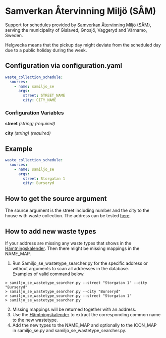 # Samverkan Återvinning Miljö (SÅM)

Support for schedules provided by [Samverkan Återvinning Miljö (SÅM)](https://samiljo.se/avfallshamtning/hamtningskalender/), serving the municipality of Gislaved, Gnosjö, Vaggeryd and Värnamo, Sweden. 

Helgvecka means that the pickup day might deviate from the scheduled day due to a public holiday during the week.

## Configuration via configuration.yaml

```yaml
waste_collection_schedule:
  sources:
    - name: samiljo_se
      args:
        street: STREET_NAME
        city: CITY_NAME
```

### Configuration Variables

**street**
*(string) (required)*

**city**
*(string) (required)*

## Example

```yaml
waste_collection_schedule:
  sources:
    - name: samiljo_se
      args:
        street: Storgatan 1
        city: Burseryd
```


## How to get the source argument

The source argument is the street including number and the city to the house with waste collection.
The address can be tested [here](https://samiljo.se/avfallshamtning/hamtningskalender/).

## How to add new waste types

If your address are missing any waste types that shows in the [Hämtningskalender](https://samiljo.se/avfallshamtning/hamtningskalender/). Then there might be missing mappings in the NAME_MAP. 
1. Run Samiljo_se_wastetype_searcher.py for the specific address or without arguments to scan all addresses in the database.  <br />
Examples of valid command below.
```shell
> samiljo_se_wastetype_searcher.py --street "Storgatan 1" --city "Burseryd"
> samiljo_se_wastetype_searcher.py --city "Burseryd"
> samiljo_se_wastetype_searcher.py --street "Storgatan 1"
> samiljo_se_wastetype_searcher.py
```
2. Missing mappings will be returned together with an address.
3. Use the [Hämtningskalender](https://samiljo.se/avfallshamtning/hamtningskalender/) to extract the corresponding common name to the new wastetype.
4. Add the new types to the NAME_MAP and optionally to the ICON_MAP in samiljo_se.py and samiljo_se_wastetype_searcher.py.
